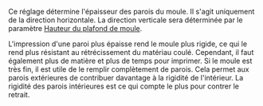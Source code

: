 Ce réglage détermine l'épaisseur des parois du moule. Il s'agit uniquement de la direction horizontale. La direction verticale sera déterminée par le paramètre [Hauteur du plafond de moule](./mold_roof_height.md).

L'impression d'une paroi plus épaisse rend le moule plus rigide, ce qui le rend plus résistant au rétrécissement du matériau coulé. Cependant, il faut également plus de matière et plus de temps pour imprimer. Si le moule est très fin, il est utile de le remplir complètement de parois. Cela permet aux parois extérieures de contribuer davantage à la rigidité de l'intérieur. La rigidité des parois intérieures est ce qui compte le plus pour contrer le retrait.
